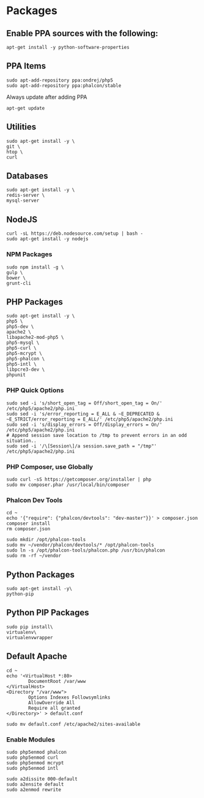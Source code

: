 # Packages


## Enable PPA sources with the following:

    apt-get install -y python-software-properties

## PPA Items
  
    sudo apt-add-repository ppa:ondrej/php5
    sudo apt-add-repository ppa:phalcon/stable
    
Always update after adding PPA

    apt-get update

## Utilities

    sudo apt-get install -y \
    git \
    htop \
    curl 

## Databases

    sudo apt-get install -y \
    redis-server \
    mysql-server

## NodeJS

    curl -sL https://deb.nodesource.com/setup | bash -
    sudo apt-get install -y nodejs
    
### NPM Packages

    sudo npm install -g \
    gulp \
    bower \
    grunt-cli

## PHP Packages
    
    sudo apt-get install -y \
    php5 \
    php5-dev \
    apache2 \
    libapache2-mod-php5 \
    php5-mysql \
    php5-curl \
    php5-mcrypt \
    php5-phalcon \
    php5-intl \
    libpcre3-dev \
    phpunit
    
### PHP Quick Options

    sudo sed -i 's/short_open_tag = Off/short_open_tag = On/' /etc/php5/apache2/php.ini
    sudo sed -i 's/error_reporting = E_ALL & ~E_DEPRECATED & ~E_STRICT/error_reporting = E_ALL/' /etc/php5/apache2/php.ini
    sudo sed -i 's/display_errors = Off/display_errors = On/' /etc/php5/apache2/php.ini 
    # Append session save location to /tmp to prevent errors in an odd situation..
    sudo sed -i '/\[Session\]/a session.save_path = "/tmp"' /etc/php5/apache2/php.ini
    
### PHP Composer, use Globally
    
    sudo curl -sS https://getcomposer.org/installer | php
    sudo mv composer.phar /usr/local/bin/composer
    
### Phalcon Dev Tools

    cd ~
    echo '{"require": {"phalcon/devtools": "dev-master"}}' > composer.json
    composer install
    rm composer.json
    
    sudo mkdir /opt/phalcon-tools
    sudo mv ~/vendor/phalcon/devtools/* /opt/phalcon-tools
    sudo ln -s /opt/phalcon-tools/phalcon.php /usr/bin/phalcon
    sudo rm -rf ~/vendor
    
## Python Packages

    sudo apt-get install -y\
    python-pip
    
## Python PIP Packages

    sudo pip install\
    virtualenv\
    virtualenvwrapper

## Default Apache 

    cd ~
    echo '<VirtualHost *:80>
            DocumentRoot /var/www
    </VirtualHost>
    <Directory "/var/www">
            Options Indexes Followsymlinks
            AllowOverride All
            Require all granted
    </Directory>' > default.conf
    
    sudo mv default.conf /etc/apache2/sites-available
    
### Enable Modules

    sudo php5enmod phalcon
    sudo php5enmod curl
    sudo php5enmod mcrypt
    sudo php5enmod intl

    sudo a2dissite 000-default
    sudo a2ensite default
    sudo a2enmod rewrite
